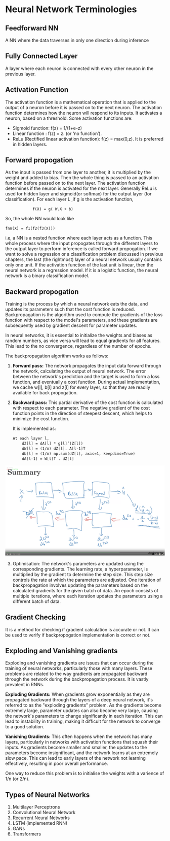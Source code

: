 # Neural Network Terminologies

## Feedforward NN
A NN where the data traverses in only one direction during inference

## Fully Connected Layer
A layer where each neuron is connected with every other neuron in the previous layer.

## Activation Function
The activation function is a mathematical operation that is applied to the output of a neuron before it is passed on to the next neuron. The activation function determines how the neuron will respond to its inputs. It activates a neuron, based on a threshold. Some activation functions are:
 - Sigmoid function: f(z) = 1/(1+e-z)
 - Linear function : f(z) = z. (or ‘no function’).
 - ReLu (Rectified linear activation function): f(z) = max(0,z). It is preferred in hidden layers.

## Forward propogation 
As the input is passed from one layer to another, it is multiplied by the weight and added to bias. Then the whole thing is passed to an activation function before passed on to the next layer. The activation function determines if the neuron is activated for the next layer. Generally ReLu is used for hidden layer and sigmoid(or softmax) for the output layer (for classification). 
For each layer L ,if g is the activation function,

                f(X) = g( W.X + b)

So, the whole NN would look like

    fnn(X) = f1(f2(f3(X)))  
i.e, a NN is a nested function where each layer acts as a function.
This whole process where the input propogates through the different layers to the output layer to perform inference is called forward propogation.
If we want to solve a regression or a classification problem discussed in previous chapters, the last (the rightmost) layer of a neural network usually contains only one unit. If the activation function  of the last unit is linear, then the neural network is a regression model. If it is a logistic function, the neural network is a binary classification model.

## Backward propogation
Training is the process by which a neural network eats the data, and updates its parameters such that the cost function is reduced. Backpropagation is the algorithm used to compute the gradients of the loss function with respect to the model's parameters, and these gradients are subsequently used by gradient descent for parameter updates.

In neural networks, it is essential to initialize the weights and biases as random numbers, as vice versa will lead to equal gradients for all features. This lead to the no convergence, regardless of the number of epochs.

The backpropagation algorithm works as follows:
 1. **Forward pass:** The network propagates the input data forward through the network, calculating the output of neural network. The error between the network's prediction and the target is used to form a loss function, and eventually a cost function. During actual implementation, we cache w[l], b[l] and z[l] for every layer, so that they are readily available for back propogation.
 2. **Backward pass:** This partial derivative of the cost function is calculated with respect to each parameter. The negative gradient of the cost function points in the direction of steepest descent, which helps to minimize the cost function.
   
    It is implemented as:  
    ```  
    At each layer l,
        dZ[l] = dA[l] * g[l]’(Z[l]) 
        dW[l] = (1/m) dZ[l]. A[l-1]T
        db[l] = (1/m) np.sum(dZ[l], axis=1, keepdims=True)	
        dA[l-1] = W[l]T . dZ[l]
    ```
![Alt text](image-4.png)

 3. Optimisation: The network's parameters are updated using the corresponding gradients. The learning rate, a hyperparameter, is multiplied by the gradient to determine the step size. This step size controls the rate at which the parameters are adjusted. One iteration of backpropagation involves updating the parameters based on the calculated gradients for the given batch of data. An epoch consists of multiple iterations, where each iteration updates the parameters using a different batch of data.
   
## Gradient Checking
It is a method for checking if gradient calculation is accurate or not. It can be used to verify if backpropogation implementation is correct or not.

## Exploding and Vanishing gradients

Exploding and vanishing gradients are issues that can occur during the training of neural networks, particularly those with many layers. These problems are related to the way gradients are propagated backward through the network during the backpropagation process. It is vastly prevalent in RNNs.

**Exploding Gradients:** When gradients grow exponentially as they are propagated backward through the layers of a deep neural network, it's referred to as the "exploding gradients" problem. As the gradients become extremely large, parameter updates can also become very large, causing the network's parameters to change significantly in each iteration. This can lead to instability in training, making it difficult for the network to converge to a good solution.

**Vanishing Gradients:** This often happens when the network has many layers, particularly in networks with activation functions that squash their inputs. As gradients become smaller and smaller, the updates to the parameters become insignificant, and the network learns at an extremely slow pace. This can lead to early layers of the network not learning effectively, resulting in poor overall performance.

One way to reduce this problem is to initialise the weights with a varience of 1/n (or 2/n). 

## Types of Neural Networks
1. Multilayer Perceptrons
2. Convolutional Neural Network
3. Recurrent Neural Networks
4. LSTM (implemented RNN)
5. GANs
6. Transformers